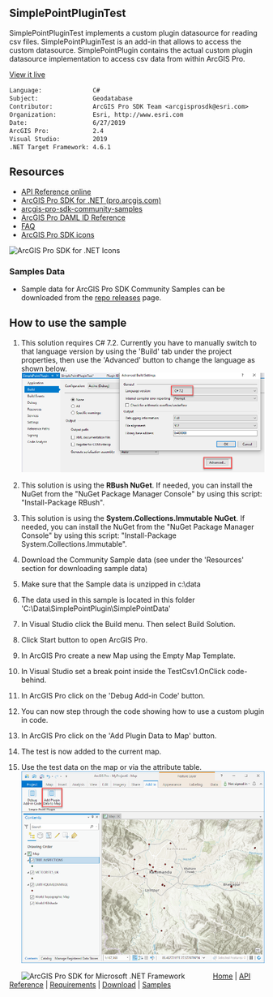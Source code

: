 ## SimplePointPluginTest

<!-- TODO: Write a brief abstract explaining this sample -->
SimplePointPluginTest implements a custom plugin datasource for reading csv files.  SimplePointPluginTest is an add-in that allows to access the custom datasource.  SimplePointPlugin contains the actual custom plugin datasource implementation to access csv data from within ArcGIS Pro.   
  


<a href="http://pro.arcgis.com/en/pro-app/sdk/" target="_blank">View it live</a>

<!-- TODO: Fill this section below with metadata about this sample-->
```
Language:              C#
Subject:               Geodatabase
Contributor:           ArcGIS Pro SDK Team <arcgisprosdk@esri.com>
Organization:          Esri, http://www.esri.com
Date:                  6/27/2019
ArcGIS Pro:            2.4
Visual Studio:         2019
.NET Target Framework: 4.6.1
```

## Resources

* [API Reference online](https://pro.arcgis.com/en/pro-app/sdk/api-reference)
* <a href="https://pro.arcgis.com/en/pro-app/sdk/" target="_blank">ArcGIS Pro SDK for .NET (pro.arcgis.com)</a>
* [arcgis-pro-sdk-community-samples](https://github.com/Esri/arcgis-pro-sdk-community-samples)
* [ArcGIS Pro DAML ID Reference](https://github.com/Esri/arcgis-pro-sdk/wiki/ArcGIS-Pro-DAML-ID-Reference)
* [FAQ](https://github.com/Esri/arcgis-pro-sdk/wiki/FAQ)
* [ArcGIS Pro SDK icons](https://github.com/Esri/arcgis-pro-sdk/releases/tag/2.4.0.19948)

![ArcGIS Pro SDK for .NET Icons](https://Esri.github.io/arcgis-pro-sdk/images/Home/Image-of-icons.png  "ArcGIS Pro SDK Icons")

### Samples Data

* Sample data for ArcGIS Pro SDK Community Samples can be downloaded from the [repo releases](https://github.com/Esri/arcgis-pro-sdk-community-samples/releases) page.  

## How to use the sample
<!-- TODO: Explain how this sample can be used. To use images in this section, create the image file in your sample project's screenshots folder. Use relative url to link to this image using this syntax: ![My sample Image](FacePage/SampleImage.png) -->
1. This solution requires C# 7.2.  Currently you have to manually switch to that language version by using the 'Build' tab under the project properties, then use the 'Advanced' button to change the language as shown below.  
![UI](Screenshots/screen1.png)    
  
1. This solution is using the **RBush NuGet**.  If needed, you can install the NuGet from the "NuGet Package Manager Console" by using this script: "Install-Package RBush".  
1. This solution is using the **System.Collections.Immutable NuGet**.  If needed, you can install the NuGet from the "NuGet Package Manager Console" by using this script: "Install-Package System.Collections.Immutable".  
1. Download the Community Sample data (see under the 'Resources' section for downloading sample data)  
1. Make sure that the Sample data is unzipped in c:\data   
1. The data used in this sample is located in this folder 'C:\Data\SimplePointPlugin\SimplePointData'  
1. In Visual Studio click the Build menu. Then select Build Solution.  
1. Click Start button to open ArcGIS Pro.  
1. In ArcGIS Pro create a new Map using the Empty Map Template.  
1. In Visual Studio set a break point inside the TestCsv1.OnClick code-behind.  
1. In ArcGIS Pro click on the 'Debug Add-in Code' button.  
1. You can now step through the code showing how to use a custom plugin in code.  
1. In ArcGIS Pro click on the 'Add Plugin Data to Map' button.  
1. The test is now added to the current map.  
1. Use the test data on the map or via the attribute table.  
![UI](Screenshots/screen2.png)    
  


<!-- End -->

&nbsp;&nbsp;&nbsp;&nbsp;&nbsp;&nbsp;<img src="https://esri.github.io/arcgis-pro-sdk/images/ArcGISPro.png"  alt="ArcGIS Pro SDK for Microsoft .NET Framework" height = "20" width = "20" align="top"  >
&nbsp;&nbsp;&nbsp;&nbsp;&nbsp;&nbsp;&nbsp;&nbsp;&nbsp;&nbsp;&nbsp;&nbsp;
[Home](https://github.com/Esri/arcgis-pro-sdk/wiki) | <a href="https://pro.arcgis.com/en/pro-app/sdk/api-reference" target="_blank">API Reference</a> | [Requirements](https://github.com/Esri/arcgis-pro-sdk/wiki#requirements) | [Download](https://github.com/Esri/arcgis-pro-sdk/wiki#installing-arcgis-pro-sdk-for-net) | <a href="https://github.com/esri/arcgis-pro-sdk-community-samples" target="_blank">Samples</a>
